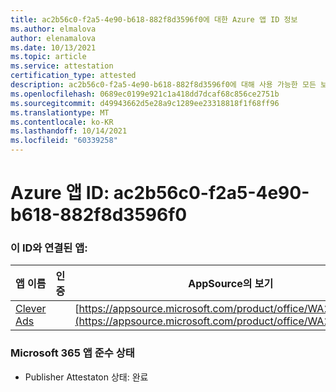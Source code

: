 ```yaml
---
title: ac2b56c0-f2a5-4e90-b618-882f8d3596f0에 대한 Azure 앱 ID 정보
ms.author: elmalova
author: elenamalova
ms.date: 10/13/2021
ms.topic: article
ms.service: attestation
certification_type: attested
description: ac2b56c0-f2a5-4e90-b618-882f8d3596f0에 대해 사용 가능한 모든 보안 및 규정 준수 정보입니다.
ms.openlocfilehash: 0689ec0199e921c1a418dd7dcaf68c856ce2751b
ms.sourcegitcommit: d49943662d5e28a9c1289ee23318818f1f68ff96
ms.translationtype: MT
ms.contentlocale: ko-KR
ms.lasthandoff: 10/14/2021
ms.locfileid: "60339258"
---
```

# <a name="azure-app-id-ac2b56c0-f2a5-4e90-b618-882f8d3596f0"></a>Azure 앱 ID: ac2b56c0-f2a5-4e90-b618-882f8d3596f0


### <a name="apps-associated-with-this-id"></a>이 ID와 연결된 앱:
| **앱 이름** | **인증** | **AppSource의 보기** |
|--------------|---------------|-----------------------|
| [Clever Ads](https://docs.microsoft.com/microsoft-365-app-certification/forward/WA200001182) |  | [https://appsource.microsoft.com/product/office/WA200001182](https://appsource.microsoft.com/product/office/WA200001182) |

### <a name="microsoft-365-app-compliance-status"></a>Microsoft 365 앱 준수 상태
- Publisher Attestaton 상태: 완료

